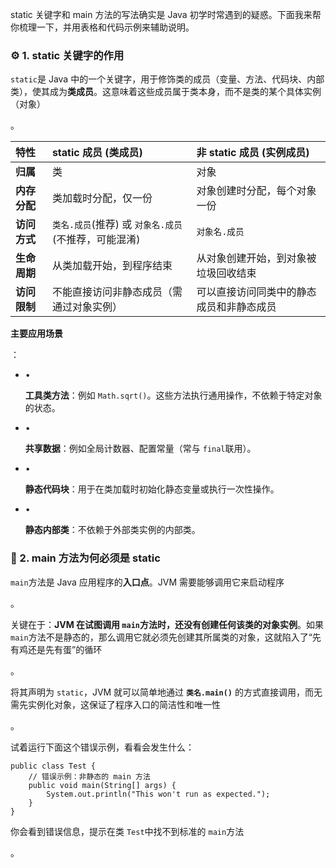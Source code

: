 static 关键字和 main 方法的写法确实是 Java 初学时常遇到的疑惑。下面我来帮你梳理一下，并用表格和代码示例来辅助说明。

### ⚙️ 1. static 关键字的作用

`static`是 Java 中的一个关键字，用于修饰类的成员（变量、方法、代码块、内部类），使其成为**类成员**。这意味着这些成员属于类本身，而不是类的某个具体实例（对象）

。



| 特性         | static 成员 (类成员)                                 | 非 static 成员 (实例成员)                |
| :----------- | :--------------------------------------------------- | :--------------------------------------- |
| **归属**     | 类                                                   | 对象                                     |
| **内存分配** | 类加载时分配，仅一份                                 | 对象创建时分配，每个对象一份             |
| **访问方式** | `类名.成员`(推荐) 或 `对象名.成员`(不推荐，可能混淆) | `对象名.成员`                            |
| **生命周期** | 从类加载开始，到程序结束                             | 从对象创建开始，到对象被垃圾回收结束     |
| **访问限制** | 不能直接访问非静态成员（需通过对象实例）             | 可以直接访问同类中的静态成员和非静态成员 |

**主要应用场景**

：



- •

  **工具类方法**：例如 `Math.sqrt()`。这些方法执行通用操作，不依赖于特定对象的状态。

- •

  **共享数据**：例如全局计数器、配置常量（常与 `final`联用）。

- •

  **静态代码块**：用于在类加载时初始化静态变量或执行一次性操作。

- •

  **静态内部类**：不依赖于外部类实例的内部类。

### 🚀 2. main 方法为何必须是 static

`main`方法是 Java 应用程序的**入口点**。JVM 需要能够调用它来启动程序

。



关键在于：**JVM 在试图调用 `main`方法时，还没有创建任何该类的对象实例**。如果 `main`方法不是静态的，那么调用它就必须先创建其所属类的对象，这就陷入了“先有鸡还是先有蛋”的循环

。



将其声明为 `static`，JVM 就可以简单地通过 **`类名.main()`** 的方式直接调用，而无需先实例化对象，这保证了程序入口的简洁性和唯一性

。



试着运行下面这个错误示例，看看会发生什么：

```
public class Test {
    // 错误示例：非静态的 main 方法
    public void main(String[] args) { 
        System.out.println("This won't run as expected.");
    }
}
```

你会看到错误信息，提示在类 `Test`中找不到标准的 `main`方法

。